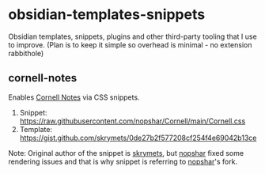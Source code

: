 # obsidian-templates-snippets
Obsidian templates, snippets, plugins and other third-party tooling that I use to improve. (Plan is to keep it simple so overhead is minimal - no extension rabbithole)

## cornell-notes
Enables [Cornell Notes](https://en.wikipedia.org/wiki/Cornell_Notes) via CSS snippets.

1. Snippet: https://raw.githubusercontent.com/nopshar/Cornell/main/Cornell.css
2. Template: https://gist.github.com/skrymets/0de27b2f577208cf254f4e69042b13ce

Note: Original author of the snippet is [skrymets](https://gist.github.com/skrymets), but [nopshar](https://gist.github.com/nopshar) fixed some rendering issues and that is why snippet is referring to [nopshar](https://gist.github.com/nopshar)'s fork.

